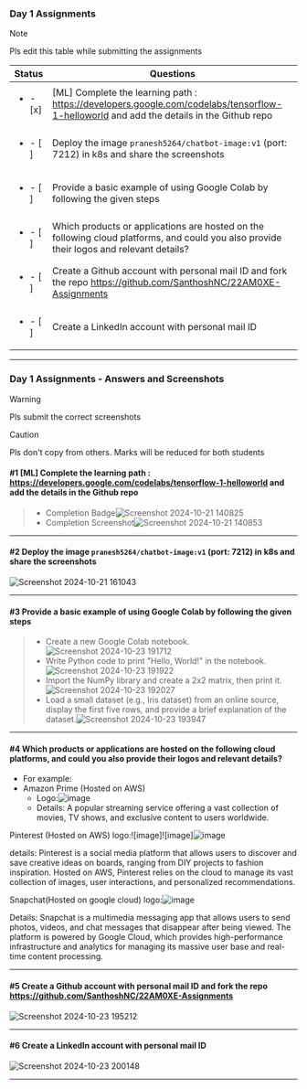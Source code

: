 ### Day 1 Assignments

> [!NOTE]
> Pls edit this table while submitting the assignments

| Status         | Questions     | 
|----------------|---------------|
| <ul><li>- [x] </li></ul> | [ML] Complete the learning path : https://developers.google.com/codelabs/tensorflow-1-helloworld and add the details in the Github repo |
| <ul><li>- [ ] </li></ul> | Deploy the image `pranesh5264/chatbot-image:v1` (port: 7212) in k8s and share the screenshots |
| <ul><li>- [ ] </li></ul> | Provide a basic example of using Google Colab by following the given steps  |
| <ul><li>- [ ] </li></ul> | Which products or applications are hosted on the following cloud platforms, and could you also provide their logos and relevant details?  |
| <ul><li>- [ ] </li></ul> | Create a Github account with personal mail ID and fork the repo https://github.com/SanthoshNC/22AM0XE-Assignments  |
| <ul><li>- [ ] </li></ul> | Create a LinkedIn account with personal mail ID  |


***

### Day 1 Assignments - Answers and Screenshots

> [!WARNING]
> Pls submit the correct screenshots

> [!CAUTION]
> Pls don't copy from others. Marks will be reduced for both students

#### #1 [ML] Complete the learning path : https://developers.google.com/codelabs/tensorflow-1-helloworld and add the details in the Github repo
> - Completion Badge![Screenshot 2024-10-21 140825](https://github.com/user-attachments/assets/2f935edf-cb82-4ebb-93d2-c867514ec6f3)
> - Completion Screenshot![Screenshot 2024-10-21 140853](https://github.com/user-attachments/assets/7f8b31df-745a-4c28-aac6-2909e436805e)

***

#### #2 Deploy the image `pranesh5264/chatbot-image:v1` (port: 7212) in k8s and share the screenshots
![Screenshot 2024-10-21 161043](https://github.com/user-attachments/assets/e335a956-243a-4fc8-8e5c-9ddb2e6f27d8)
***

#### #3 Provide a basic example of using Google Colab by following the given steps
> - Create a new Google Colab notebook.![Screenshot 2024-10-23 191712](https://github.com/user-attachments/assets/4d8d4736-b301-4228-be66-a63cd0ca7ace)
> - Write Python code to print "Hello, World!" in the notebook.![Screenshot 2024-10-23 191922](https://github.com/user-attachments/assets/31d16360-317a-4ec7-b2b9-ce05917e6a67)
> - Import the NumPy library and create a 2x2 matrix, then print it.![Screenshot 2024-10-23 192027](https://github.com/user-attachments/assets/c43f3fca-1341-4699-a1b9-5fcee2b39ccb)
> - Load a small dataset (e.g., Iris dataset) from an online source, display the first five rows, and provide a brief explanation of the dataset.![Screenshot 2024-10-23 193947](https://github.com/user-attachments/assets/c76caed3-a349-465c-bd0c-4dcace99afd1)
***

#### #4 Which products or applications are hosted on the following cloud platforms, and could you also provide their logos and relevant details? 
- For example:
- Amazon Prime (Hosted on AWS)
  - Logo:![image](https://github.com/user-attachments/assets/9348f573-8286-4255-bd0f-b044de0e943a)
  - Details: A popular streaming service offering a vast collection of movies, TV shows, and exclusive content to users worldwide.

 Pinterest (Hosted on AWS)
 logo:![image]![image]![image](https://github.com/user-attachments/assets/b2ee7f25-c099-4e13-9831-7c47b7132ef5)
 
 details: Pinterest is a social media platform that allows users to discover and save creative ideas on boards, ranging
 from DIY projects to fashion inspiration. Hosted on   AWS, Pinterest relies on the cloud to manage its vast collection of 
 images, user interactions, and personalized recommendations.

 Snapchat(Hosted on google cloud)
 logo:![image](https://github.com/user-attachments/assets/eafd26c4-4dad-459f-82c2-f46c54a683ea)
 
 Details: Snapchat is a multimedia messaging app that allows users to send photos, videos, and chat messages that disappear 
 after being viewed. The platform is powered by    Google Cloud, which provides high-performance infrastructure and 
 analytics for managing its massive user base and real-time content processing.
***

#### #5 Create a Github account with personal mail ID and fork the repo https://github.com/SanthoshNC/22AM0XE-Assignments
![Screenshot 2024-10-23 195212](https://github.com/user-attachments/assets/b77e1711-3a70-48a8-82b8-3d70acb89f37)
***

#### #6 Create a LinkedIn account with personal mail ID
![Screenshot 2024-10-23 200148](https://github.com/user-attachments/assets/7b464652-9c5c-4aa5-ac35-245748b0c616)

***
